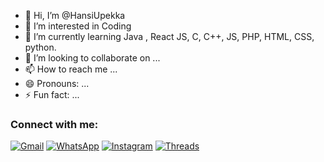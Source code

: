 - 👋 Hi, I’m @HansiUpekka
- 👀 I’m interested in Coding
- 🌱 I’m currently learning Java , React JS, C, C++, JS, PHP, HTML, CSS, python.
- 💞️ I’m looking to collaborate on ...
- 📫 How to reach me ...
- 😄 Pronouns: ...
- ⚡ Fun fact: ...

### Connect with me:

[![Gmail](https://img.shields.io/badge/Gmail-D14836?style=for-the-badge&logo=gmail&logoColor=white)](hansiupakkasithumini2002@gmail.com)
[![WhatsApp](https://img.shields.io/badge/WhatsApp-25D366?style=for-the-badge&logo=whatsapp&logoColor=white)]([https://wa.me/qr/UZL6HR3XDUZW1])
[![Instagram](https://img.shields.io/badge/Instagram-E4405F?style=for-the-badge&logo=instagram&logoColor=white)](https://www.instagram.com/hansi_upekka_sithumini_?igsh=cnM0Y25scmVmODB4)
[![Threads](https://img.shields.io/badge/Threads-000000?style=for-the-badge&logo=threads&logoColor=white)](https://www.threads.net/@hansi_upekka_sithumini_)

<!---
HansiUpekka/HansiUpekka is a ✨ special ✨ repository because its `README.md` (this file) appears on your GitHub profile.
You can click the Preview link to take a look at your changes.
--->
